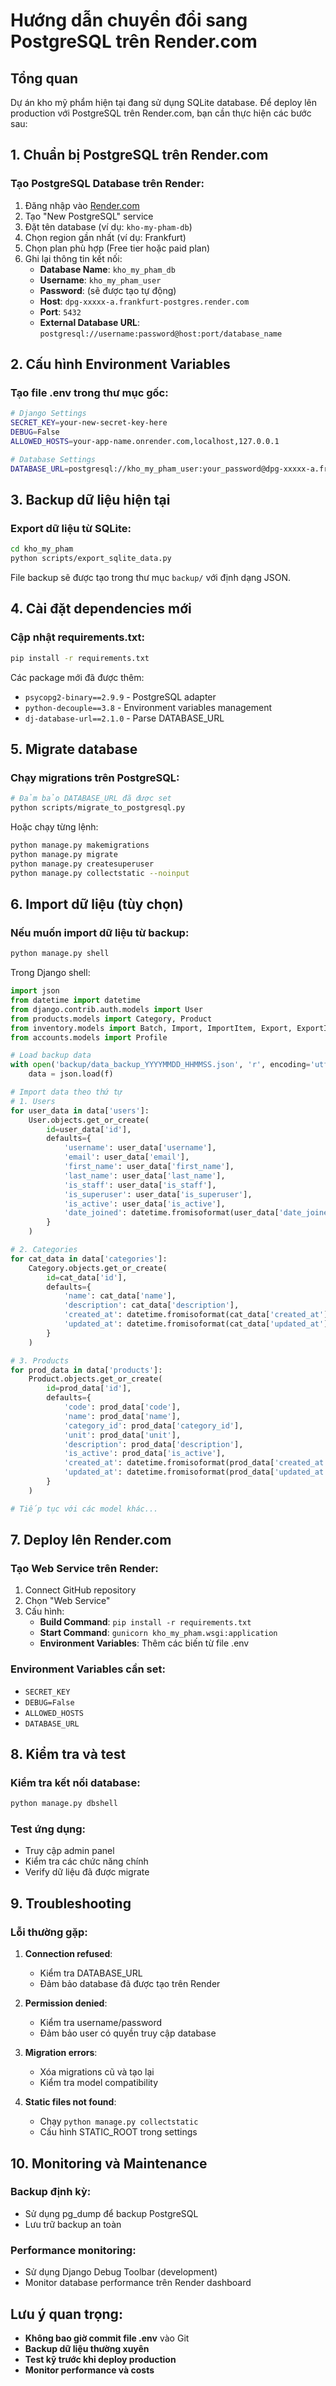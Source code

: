 # Hướng dẫn chuyển đổi sang PostgreSQL trên Render.com

## Tổng quan
Dự án kho mỹ phẩm hiện tại đang sử dụng SQLite database. Để deploy lên production với PostgreSQL trên Render.com, bạn cần thực hiện các bước sau:

## 1. Chuẩn bị PostgreSQL trên Render.com

### Tạo PostgreSQL Database trên Render:
1. Đăng nhập vào [Render.com](https://render.com)
2. Tạo "New PostgreSQL" service
3. Đặt tên database (ví dụ: `kho-my-pham-db`)
4. Chọn region gần nhất (ví dụ: Frankfurt)
5. Chọn plan phù hợp (Free tier hoặc paid plan)
6. Ghi lại thông tin kết nối:
   - **Database Name**: `kho_my_pham_db`
   - **Username**: `kho_my_pham_user`
   - **Password**: (sẽ được tạo tự động)
   - **Host**: `dpg-xxxxx-a.frankfurt-postgres.render.com`
   - **Port**: `5432`
   - **External Database URL**: `postgresql://username:password@host:port/database_name`

## 2. Cấu hình Environment Variables

### Tạo file .env trong thư mục gốc:
```bash
# Django Settings
SECRET_KEY=your-new-secret-key-here
DEBUG=False
ALLOWED_HOSTS=your-app-name.onrender.com,localhost,127.0.0.1

# Database Settings
DATABASE_URL=postgresql://kho_my_pham_user:your_password@dpg-xxxxx-a.frankfurt-postgres.render.com/kho_my_pham_db
```

## 3. Backup dữ liệu hiện tại

### Export dữ liệu từ SQLite:
```bash
cd kho_my_pham
python scripts/export_sqlite_data.py
```

File backup sẽ được tạo trong thư mục `backup/` với định dạng JSON.

## 4. Cài đặt dependencies mới

### Cập nhật requirements.txt:
```bash
pip install -r requirements.txt
```

Các package mới đã được thêm:
- `psycopg2-binary==2.9.9` - PostgreSQL adapter
- `python-decouple==3.8` - Environment variables management
- `dj-database-url==2.1.0` - Parse DATABASE_URL

## 5. Migrate database

### Chạy migrations trên PostgreSQL:
```bash
# Đảm bảo DATABASE_URL đã được set
python scripts/migrate_to_postgresql.py
```

Hoặc chạy từng lệnh:
```bash
python manage.py makemigrations
python manage.py migrate
python manage.py createsuperuser
python manage.py collectstatic --noinput
```

## 6. Import dữ liệu (tùy chọn)

### Nếu muốn import dữ liệu từ backup:
```bash
python manage.py shell
```

Trong Django shell:
```python
import json
from datetime import datetime
from django.contrib.auth.models import User
from products.models import Category, Product
from inventory.models import Batch, Import, ImportItem, Export, ExportItem
from accounts.models import Profile

# Load backup data
with open('backup/data_backup_YYYYMMDD_HHMMSS.json', 'r', encoding='utf-8') as f:
    data = json.load(f)

# Import data theo thứ tự
# 1. Users
for user_data in data['users']:
    User.objects.get_or_create(
        id=user_data['id'],
        defaults={
            'username': user_data['username'],
            'email': user_data['email'],
            'first_name': user_data['first_name'],
            'last_name': user_data['last_name'],
            'is_staff': user_data['is_staff'],
            'is_superuser': user_data['is_superuser'],
            'is_active': user_data['is_active'],
            'date_joined': datetime.fromisoformat(user_data['date_joined']),
        }
    )

# 2. Categories
for cat_data in data['categories']:
    Category.objects.get_or_create(
        id=cat_data['id'],
        defaults={
            'name': cat_data['name'],
            'description': cat_data['description'],
            'created_at': datetime.fromisoformat(cat_data['created_at']),
            'updated_at': datetime.fromisoformat(cat_data['updated_at']),
        }
    )

# 3. Products
for prod_data in data['products']:
    Product.objects.get_or_create(
        id=prod_data['id'],
        defaults={
            'code': prod_data['code'],
            'name': prod_data['name'],
            'category_id': prod_data['category_id'],
            'unit': prod_data['unit'],
            'description': prod_data['description'],
            'is_active': prod_data['is_active'],
            'created_at': datetime.fromisoformat(prod_data['created_at']),
            'updated_at': datetime.fromisoformat(prod_data['updated_at']),
        }
    )

# Tiếp tục với các model khác...
```

## 7. Deploy lên Render.com

### Tạo Web Service trên Render:
1. Connect GitHub repository
2. Chọn "Web Service"
3. Cấu hình:
   - **Build Command**: `pip install -r requirements.txt`
   - **Start Command**: `gunicorn kho_my_pham.wsgi:application`
   - **Environment Variables**: Thêm các biến từ file .env

### Environment Variables cần set:
- `SECRET_KEY`
- `DEBUG=False`
- `ALLOWED_HOSTS`
- `DATABASE_URL`

## 8. Kiểm tra và test

### Kiểm tra kết nối database:
```bash
python manage.py dbshell
```

### Test ứng dụng:
- Truy cập admin panel
- Kiểm tra các chức năng chính
- Verify dữ liệu đã được migrate

## 9. Troubleshooting

### Lỗi thường gặp:

1. **Connection refused**:
   - Kiểm tra DATABASE_URL
   - Đảm bảo database đã được tạo trên Render

2. **Permission denied**:
   - Kiểm tra username/password
   - Đảm bảo user có quyền truy cập database

3. **Migration errors**:
   - Xóa migrations cũ và tạo lại
   - Kiểm tra model compatibility

4. **Static files not found**:
   - Chạy `python manage.py collectstatic`
   - Cấu hình STATIC_ROOT trong settings

## 10. Monitoring và Maintenance

### Backup định kỳ:
- Sử dụng pg_dump để backup PostgreSQL
- Lưu trữ backup an toàn

### Performance monitoring:
- Sử dụng Django Debug Toolbar (development)
- Monitor database performance trên Render dashboard

## Lưu ý quan trọng:
- **Không bao giờ commit file .env** vào Git
- **Backup dữ liệu thường xuyên**
- **Test kỹ trước khi deploy production**
- **Monitor performance và costs** 